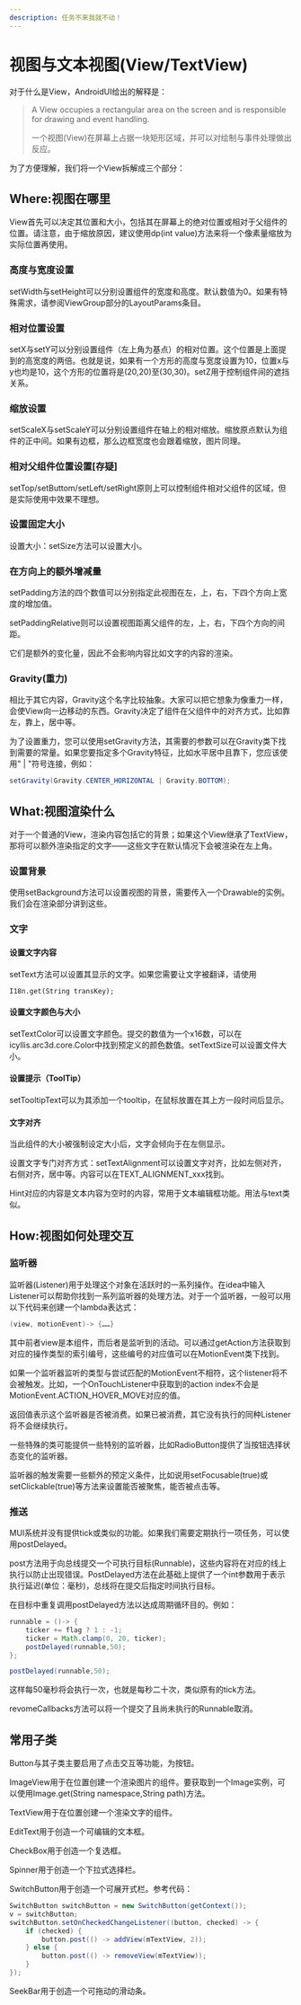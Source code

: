 ```yaml
---
description: 任务不来我就不动！
---
```


# 视图与文本视图(View/TextView)

对于什么是View，AndroidUI给出的解释是：

> A View occupies a rectangular area on the screen and is responsible for drawing and event handling.
>
> 一个视图(View)在屏幕上占据一块矩形区域，并可以对绘制与事件处理做出反应。

为了方便理解，我们将一个View拆解成三个部分：



## Where:视图在哪里

View首先可以决定其位置和大小，包括其在屏幕上的绝对位置或相对于父组件的位置。请注意，由于缩放原因，建议使用dp(int value)方法来将一个像素量缩放为实际位置再使用。

### 高度与宽度设置

setWidth与setHeight可以分别设置组件的宽度和高度。默认数值为0。如果有特殊需求，请参阅ViewGroup部分的LayoutParams条目。

### 相对位置设置

setX与setY可以分别设置组件（左上角为基点）的相对位置。这个位置是上面提到的高宽度的两倍。也就是说，如果有一个方形的高度与宽度设置为10，位置x与y也均是10，这个方形的位置将是(20,20)至(30,30)。setZ用于控制组件间的遮挡关系。

### 缩放设置

setScaleX与setScaleY可以分别设置组件在轴上的相对缩放。缩放原点默认为组件的正中间。如果有边框，那么边框宽度也会跟着缩放，图片同理。

### 相对父组件位置设置\[存疑]

setTop/setButtom/setLeft/setRight原则上可以控制组件相对父组件的区域，但是实际使用中效果不理想。

### 设置固定大小

设置大小：setSize方法可以设置大小。

### 在方向上的额外增减量

setPadding方法的四个数值可以分别指定此视图在左，上，右，下四个方向上宽度的增加值。

setPaddingRelative则可以设置视图距离父组件的左，上，右，下四个方向的间距。

它们是额外的变化量，因此不会影响内容比如文字的内容的渲染。

### Gravity(重力)

相比于其它内容，Gravity这个名字比较抽象。大家可以把它想象为像重力一样，会使View向一边移动的东西。Gravity决定了组件在父组件中的对齐方式，比如靠左，靠上，居中等。

为了设置重力，您可以使用setGravity方法，其需要的参数可以在Gravity类下找到需要的常量。如果您要指定多个Gravity特征，比如水平居中且靠下，您应该使用" | "符号连接，例如：

```java
setGravity(Gravity.CENTER_HORIZONTAL | Gravity.BOTTOM);
```



## What:视图渲染什么

对于一个普通的View，渲染内容包括它的背景；如果这个View继承了TextView，那将可以额外渲染指定的文字——这些文字在默认情况下会被渲染在左上角。

### 设置背景

使用setBackground方法可以设置视图的背景，需要传入一个Drawable的实例。我们会在渲染部分讲到这些。

### 文字

#### 设置文字内容

setText方法可以设置其显示的文字。如果您需要让文字被翻译，请使用

```
I18n.get(String transKey);
```

#### 设置文字颜色与大小

setTextColor可以设置文字颜色。提交的数值为一个x16数，可以在icyllis.arc3d.core.Color中找到预定义的颜色数值。setTextSize可以设置文件大小。

#### 设置提示（ToolTip）

setTooltipText可以为其添加一个tooltip，在鼠标放置在其上方一段时间后显示。

#### 文字对齐

当此组件的大小被强制设定大小后，文字会倾向于在左侧显示。

设置文字专门对齐方式：setTextAlignment可以设置文字对齐，比如左侧对齐，右侧对齐，居中等。内容可以在TEXT\_ALIGNMENT\_xxx找到。

Hint对应的内容是文本内容为空时的内容，常用于文本编辑框功能。用法与text类似。



## How:视图如何处理交互

### 监听器

监听器(Listener)用于处理这个对象在活跃时的一系列操作。在idea中输入Listener可以帮助你找到一系列监听器的处理方法。对于一个监听器，一般可以用以下代码来创建一个lambda表达式：

```java
(view, motionEvent)-> {……}
```

其中前者view是本组件，而后者是监听到的活动。可以通过getAction方法获取到对应的操作类型的索引编号，这些编号的对应值可以在MotionEvent类下找到。

如果一个监听器监听的类型与尝试匹配的MotionEvent不相符，这个listener将不会被触发。比如，一个OnTouchListener中获取到的action index不会是MotionEvent.ACTION\_HOVER\_MOVE对应的值。

返回值表示这个监听器是否被消费。如果已被消费，其它没有执行的同种Listener将不会继续执行。

一些特殊的类可能提供一些特别的监听器，比如RadioButton提供了当按钮选择状态变化的监听器。

监听器的触发需要一些额外的预定义条件，比如说用setFocusable(true)或setClickable(true)等方法来设置能否被聚焦，能否被点击等。

### 推送

MUI系统并没有提供tick或类似的功能。如果我们需要定期执行一项任务，可以使用postDelayed。

post方法用于向总线提交一个可执行目标(Runnable)，这些内容将在对应的线上执行以防止出现错误。PostDelayed方法在此基础上提供了一个int参数用于表示执行延迟(单位：毫秒)，总线将在提交后指定时间执行目标。

在目标中重复调用postDelayed方法以达成周期循环目的。例如：

```java
runnable = ()-> {
    ticker += flag ? 1 : -1;
    ticker = Math.clamp(0, 20, ticker);
    postDelayed(runnable,50);
};

postDelayed(runnable,50);
```

这样每50毫秒将会执行一次，也就是每秒二十次，类似原有的tick方法。

revomeCallbacks方法可以将一个提交了且尚未执行的Runnable取消。



## 常用子类

Button与其子类主要启用了点击交互等功能，为按钮。

ImageView用于在位置创建一个渲染图片的组件。要获取到一个Image实例，可以使用Image.get(String namespace,String path)方法。

TextView用于在位置创建一个渲染文字的组件。

EditText用于创造一个可编辑的文本框。

CheckBox用于创造一个复选框。

Spinner用于创造一个下拉式选择栏。

SwitchButton用于创造一个可展开式栏。参考代码：

```java
SwitchButton switchButton = new SwitchButton(getContext());
v = switchButton;
switchButton.setOnCheckedChangeListener((button, checked) -> {
    if (checked) {
        button.post(() -> addView(mTextView, 2));
    } else {
        button.post(() -> removeView(mTextView));
    }
});
```

SeekBar用于创造一个可拖动的滑动条。
